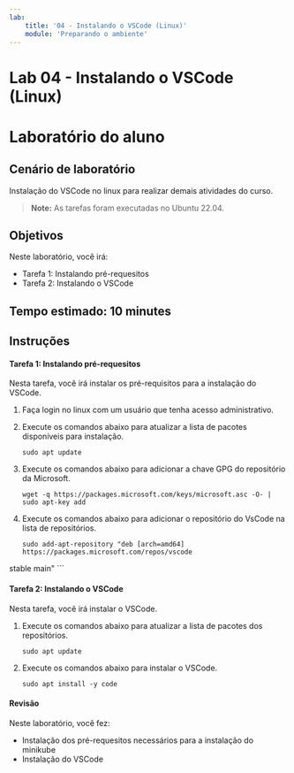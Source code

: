 ```yaml
---
lab:
    title: '04 - Instalando o VSCode (Linux)'
    module: 'Preparando o ambiente'
---
```


# Lab 04 - Instalando o VSCode (Linux)

# Laboratório do aluno

## Cenário de laboratório

Instalação do VSCode no linux para realizar demais atividades do curso.

>**Note:** As tarefas foram executadas no Ubuntu 22.04.

## Objetivos

Neste laboratório, você irá:

+ Tarefa 1: Instalando pré-requesitos
+ Tarefa 2: Instalando o VSCode

## Tempo estimado: 10 minutes

## Instruções

#### Tarefa 1: Instalando pré-requesitos

Nesta tarefa, você irá instalar os pré-requisitos para a instalação do VSCode.

1. Faça login no linux com um usuário que tenha acesso administrativo.

1. Execute os comandos abaixo para atualizar a lista de pacotes disponíveis para instalação.

    ```shell
    sudo apt update
    ```

1. Execute os comandos abaixo para adicionar a chave GPG do repositório da Microsoft.

    ```shell
    wget -q https://packages.microsoft.com/keys/microsoft.asc -O- | sudo apt-key add
    ```

1. Execute os comandos abaixo para adicionar o repositório do VsCode na lista de repositórios.

    ```shell
    sudo add-apt-repository "deb [arch=amd64] https://packages.microsoft.com/repos/vscode
stable main"
    ```

#### Tarefa 2: Instalando o VSCode

Nesta tarefa, você irá instalar o VSCode.

1. Execute os comandos abaixo para atualizar a lista de pacotes dos repositórios.

    ```shell
    sudo apt update
    ```

1. Execute os comandos abaixo para instalar o VSCode.

    ```shell
    sudo apt install -y code
    ```

#### Revisão

Neste laboratório, você fez:

- Instalação dos pré-requesitos necessários para a instalação do minikube
- Instalação do VSCode